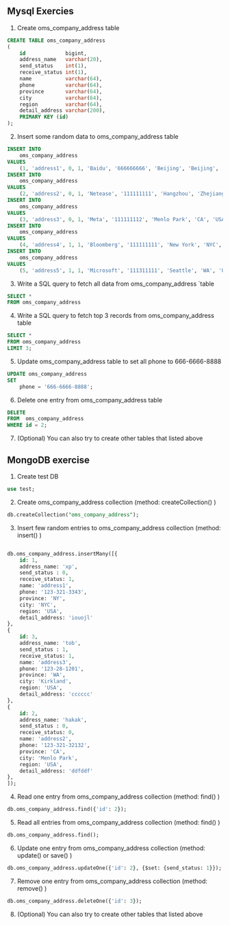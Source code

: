 ## Mysql Exercies
1.  Create  oms_company_address  table
```sql
CREATE TABLE oms_company_address
(
    id             bigint,
    address_name   varchar(20),
    send_status    int(1),
    receive_status int(1),
    name           varchar(64),
    phone          varchar(64),
    province       varchar(64),
    city           varchar(64),
    region         varchar(64),
    detail_address varchar(200),
    PRIMARY KEY (id)
);
```

2.  Insert some random data to  oms_company_address  table
```sql
INSERT INTO
    oms_company_address
VALUES
    (1, 'address1', 0, 1, 'Baidu', '666666666', 'Beijing', 'Beijing', 'China', 'xxx-xxx-aaaa');
INSERT INTO
    oms_company_address
VALUES
    (2, 'address2', 0, 1, 'Netease', '111111111', 'Hangzhou', 'Zhejiang', 'China', 'xxx-xxx-bbbb');
INSERT INTO
    oms_company_address
VALUES
    (3, 'address3', 0, 1, 'Meta', '111111112', 'Menlo Park', 'CA', 'USA', 'xxx-xxx-bbbb');
INSERT INTO
    oms_company_address
VALUES
    (4, 'address4', 1, 1, 'Bloomberg', '111111111', 'New York', 'NYC', 'USA', 'xxx-xxx-bbbb');
INSERT INTO
    oms_company_address
VALUES
    (5, 'address5', 1, 1, 'Microsoft', '111311111', 'Seattle', 'WA', 'USA', 'xxx-xxx-ccbb');
```

3.  Write a SQL query to fetch all data from  oms_company_address  `table
```sql
SELECT *
FROM oms_company_address

```

4.  Write a SQL query to fetch top 3 records from  oms_company_address  table
```sql
SELECT *
FROM oms_company_address
LIMIT 3;

```

5.  Update  oms_company_address  table to set all  phone to 666-6666-8888
```sql
UPDATE oms_company_address
SET
    phone = '666-6666-8888';
```



6.  Delete one entry from  oms_company_address  table
```sql
DELETE
FROM  oms_company_address
WHERE id = 2;
```

7.  (Optional) You can also try to create other tables that listed above



## MongoDB exercise
1.  Create  test DB
```sql
use test;
```
2.  Create  oms_company_address  collection  (method: createCollection() )
```sql
db.createCollection("oms_company_address");
```


3.  Insert few random entries to  oms_company_address  collection (method: insert() )
```sql

db.oms_company_address.insertMany([{
    id: 1,
    address_name: 'xp',
    send_status : 0,
    receive_status: 1,
    name: 'address1',
    phone: '123-321-3343',
    province: 'NY',
    city: 'NYC',
    region: 'USA',
    detail_address: 'iouojl'
},
{
    id: 3,
    address_name: 'tob',
    send_status : 1,
    receive_status: 1,
    name: 'address3',
    phone: '123-28-1201',
    province: 'WA',
    city: 'Kirkland',
    region: 'USA',
    detail_address: 'cccccc'
},
{
    id: 2,
    address_name: 'hakak',
    send_status : 0,
    receive_status: 0,
    name: 'address2',
    phone: '123-321-32132',
    province: 'CA',
    city: 'Menlo Park',
    region: 'USA',
    detail_address: 'ddfddf'
},
]);


```


4.  Read one entry from  oms_company_address  collection (method: find() )
```sql
db.oms_company_address.find({'id': 2});

```




5.  Read all entries from  oms_company_address  collection (method: find() )

```sql
db.oms_company_address.find();
```





6.  Update one entry from  oms_company_address collection (method: update() or save() )
```sql
db.oms_company_address.updateOne({'id': 2}, {$set: {send_status: 1}});
```


7.  Remove one entry from  oms_company_address collection (method: remove() )
``` sql
db.oms_company_address.deleteOne({'id': 3});
```
8.  (Optional) You can also try to create other tables that listed above


